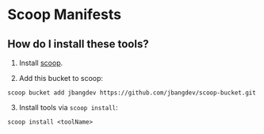 # Scoop Manifests

## How do I install these tools?

1. Install [scoop](https://github.com/ScoopInstaller/Install).

2. Add this bucket to scoop:

```
scoop bucket add jbangdev https://github.com/jbangdev/scoop-bucket.git
```

3. Install tools via `scoop install`:

```
scoop install <toolName>
```
